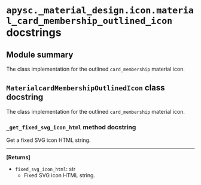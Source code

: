 # `apysc._material_design.icon.material_card_membership_outlined_icon` docstrings

## Module summary

The class implementation for the outlined `card_membership` material icon.

## `MaterialcardMembershipOutlinedIcon` class docstring

The class implementation for the outlined `card_membership` material icon.

### `_get_fixed_svg_icon_html` method docstring

Get a fixed SVG icon HTML string.<hr>

**[Returns]**

- `fixed_svg_icon_html`: str
  - Fixed SVG icon HTML string.